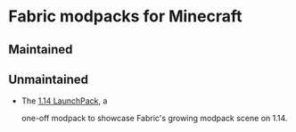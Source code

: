 # Fabric modpacks for Minecraft

## Maintained

## Unmaintained

* The [1.14 LaunchPack](https://fabricmc.net/2019/04/23/114.html), a

  one-off modpack to showcase Fabric's growing modpack scene on 1.14.

